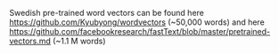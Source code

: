 Swedish pre-trained word vectors can be found here 
https://github.com/Kyubyong/wordvectors (~50,000 words) and 
here https://github.com/facebookresearch/fastText/blob/master/pretrained-vectors.md (~1.1 M words)